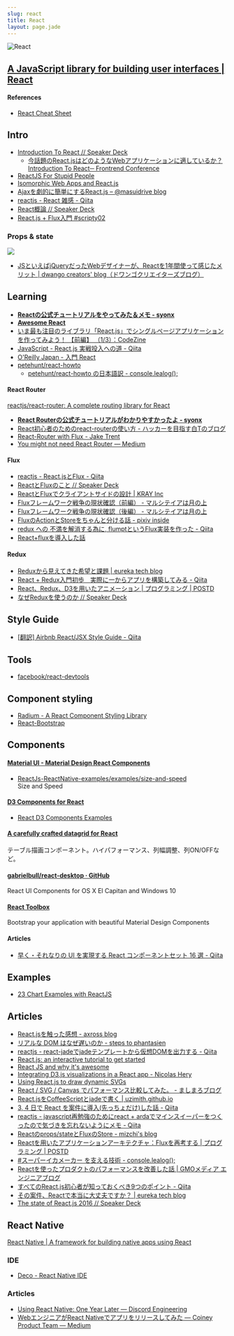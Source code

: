 ```yaml
---
slug: react
title: React
layout: page.jade
---
```


![React](/wiki/assets/img/React.png)

<div id="gollum-heading">
  <h2>
    <a href="http://facebook.github.io/react/">A JavaScript library for building user interfaces | React</a>
  </h2>
</div>

#### References
- [React Cheat Sheet](http://reactcheatsheet.com/)


## Intro
- [Introduction To React // Speaker Deck](https://speakerdeck.com/hokaccha/introduction-to-react)
    - [今話題のReact.jsはどのようなWebアプリケーションに適しているか？ Introduction To React─ Frontrend Conference](http://html5experts.jp/hokaccha/13301/)
- [ReactJS For Stupid People](http://blog.andrewray.me/reactjs-for-stupid-people/)
- [Isomorphic Web Apps and React.js](http://jsforallof.us/2015/02/23/isomorphic-web-apps-and-react-js/)
- [Ajaxを劇的に簡単にするReact.js – @masuidrive blog](http://blog.masuidrive.jp/2015/03/03/react/)
- [reactjs - React 雑感 - Qiita](http://qiita.com/naoya@github/items/a4d54f5ab008c3fa4055)
- [React概論 // Speaker Deck](https://speakerdeck.com/naoya/reactgai-lun)
- [React.js + Flux入門 #scripty02](http://www.slideshare.net/techblogyahoo/reactjs-flux-scripty02)

### Props & state
![](/wiki/assets/img/react-inheritance.gif)
- [JSといえばjQueryだったWebデザイナーが、Reactを1年間使って感じたメリット | dwango creators' blog（ドワンゴクリエイターズブログ）](http://creator.dwango.co.jp/3413.html)


## Learning
- __[Reactの公式チュートリアルをやってみた＆メモ - syonx](http://syonx.hatenablog.com/entry/2015/03/15/060000)__
- __[Awesome React](https://github.com/enaqx/awesome-react)__
- [いま最も注目のライブラリ「React.js」でシングルページアプリケーションを作ってみよう！ 【前編】 （1/3）：CodeZine](http://codezine.jp/article/detail/8491)
- [JavaScript - React.js 実戦投入への道 - Qiita](http://qiita.com/icoxfog417/items/5d79b3336226aa51e30d)
- [O'Reilly Japan - 入門 React](http://www.oreilly.co.jp/books/9784873117195/)
- [petehunt/react-howto](https://github.com/petehunt/react-howto)
  - [petehunt/react-howto の日本語訳 - console.lealog();](http://lealog.hateblo.jp/entry/2016/01/07/170707)

#### React Router
[reactjs/react-router: A complete routing library for React](https://github.com/reactjs/react-router)

- __[React Routerの公式チュートリアルがわかりやすかったよ - syonx](http://syonx.hatenablog.com/entry/2016/02/28/160557)__
- [React初心者のためのreact-routerの使い方 - ハッカーを目指す白Tのブログ](http://beck23.hatenablog.com/entry/2015/02/20/054900)
- [React-Router with Flux - Jake Trent](http://jaketrent.com/post/react-router-with-flux/)
- [You might not need React Router — Medium](https://medium.com/@tarkus/you-might-not-need-react-router-38673620f3d#.fn0q2pm2g)

#### Flux
- [reactjs - React.jsとFlux - Qiita](http://qiita.com/koba04/items/b32ba449d753fdb2b597)
- [ReactとFluxのこと // Speaker Deck](https://speakerdeck.com/geta6/reacttofluxfalsekoto)
- [ReactとFluxでクライアントサイドの設計 | KRAY Inc](http://kray.jp/blog/react-flux/)
- [Fluxフレームワーク戦争の現状確認（前編） - マルシテイアは月の上](http://amagitakayosi.hatenablog.com/entry/2015/12/02/172453)
- [Fluxフレームワーク戦争の現状確認（後編） - マルシテイアは月の上](http://amagitakayosi.hatenablog.com/entry/2015/12/25/080000)
- [FluxのActionとStoreをちゃんと分ける話 - pixiv inside](http://inside.pixiv.net/entry/2015/12/19/113746)
- [redux への 不満を解消する為に, flumptというFlux実装を作った - Qiita](http://qiita.com/mizchi/items/79673c4d406cc85b44aa)
- [React+fluxを導入した話](http://www.slideshare.net/hoto17296/reactflux)

#### Redux

- [Reduxから見えてきた希望と課題 | eureka tech blog](https://developers.eure.jp/tech/redux_feature/)
- [React + Redux入門初歩　実際に一からアプリを構築してみる - Qiita](http://qiita.com/pentamania/items/859fe5f2f7e9cf12d6ca)
- [React、Redux、D3を用いたアニメーション | プログラミング | POSTD](http://postd.cc/animating-with-react-redux-and-d3/)
- [なぜReduxを使うのか // Speaker Deck](https://speakerdeck.com/kuy/nazereduxwoshi-ufalseka)


## Style Guide
- [[翻訳] Airbnb React/JSX Style Guide - Qiita](http://qiita.com/koukun/items/e64762e407b8dd5e0247)


## Tools
- [facebook/react-devtools](https://github.com/facebook/react-devtools)


## Component styling
- [Radium - A React Component Styling Library](http://projects.formidablelabs.com/radium/)
- [React-Bootstrap](http://react-bootstrap.github.io/)


## Components

#### [Material UI - Material Design React Components](http://callemall.github.io/material-ui/#/)
  - [ReactJs-ReactNative-examples/examples/size-and-speed](https://github.com/liesislukas/ReactJs-ReactNative-examples/tree/master/examples/size-and-speed)  
  Size and Speed

#### [D3 Components for React](https://github.com/codesuki/react-d3-components)
- [React D3 Components Examples](http://codesuki.github.io/react-d3-components/example.html)

#### [A carefully crafted datagrid for React](http://zippyui.github.io/react-datagrid/#/)
テーブル描画コンポーネント。ハイパフォーマンス、列幅調整、列ON/OFFなど。

#### [gabrielbull/react-desktop · GitHub](https://github.com/gabrielbull/react-desktop)
React UI Components for OS X El Capitan and Windows 10

#### [React Toolbox](http://react-toolbox.com/)
Bootstrap your application with beautiful Material Design Components

#### Articles
- [早く・それなりの UI を実現する React コンポーネントセット 16 選 \- Qiita](http://qiita.com/kyrieleison/items/39ce30dd2d204791a9ea)


## Examples
- [23 Chart Examples with ReactJS](http://react.rocks/tag/Chart)


## Articles
- [React.jsを触った感想 - axross blog](http://blog.axross.org/entry/2014/12/25/100000)
- [リアルな DOM はなぜ遅いのか - steps to phantasien](http://steps.dodgson.org/b/2014/12/11/why-is-real-dom-slow/)
- [reactjs - react-jadeでjadeテンプレートから仮想DOMを出力する - Qiita](http://qiita.com/mizchi/items/4e17b54cd9cc70d747cc)
- [React.js: an interactive tutorial to get started](http://projs.hackhat.com/react-js-an-interactive-tutorial-to-get-started/)
- [React JS and why it's awesome](http://www.slideshare.net/AndrewHull/react-js-and-why-its-awesome)
- [Integrating D3.js visualizations in a React app - Nicolas Hery](http://nicolashery.com/integrating-d3js-visualizations-in-a-react-app/)
- [Using React.js to draw dynamic SVGs](http://biesnecker.com/2014/10/22/using-reactjs-to-draw-dynamic-svgs/)
- [React / SVG / Canvas でパフォーマンス比較してみた。 - ましまろブログ](http://mashimallow.hatenablog.com/entry/2015/02/02/225250)
- [React.jsをCoffeeScriptとjadeで書く | uzimith.github.io](https://uzimith.github.io/2015/02/13/react-jade-coffee/)
- [3, 4 日で React を案件に導入(先っちょだけ)した話 - Qiita](http://qiita.com/monpy/items/cd6ff929aa52a832df5c)
- [reactjs - javascript再勉強のためにreact + ardaでマインスイーパーをつくったので気づきを忘れないようにメモ - Qiita](http://qiita.com/mmmpa/items/dfdf0f4de70b42ad1138)
- [Reactのprops/stateとFluxのStore - mizchi's blog](http://mizchi.hatenablog.com/entry/2015/08/24/233919)
- [Reactを用いたアプリケーションアーキテクチャ：Fluxを再考する | プログラミング | POSTD](http://postd.cc/application-architecture-with-react-rethinking-flux/)
- [#スーパーイカメーカー を支える技術 - console.lealog();](http://lealog.hateblo.jp/entry/2016/01/22/115913)
- [Reactを使ったプロダクトのパフォーマンスを改善した話 | GMOメディア エンジニアブログ](http://tech.gmo-media.jp/post/141458071484/react-perf-tuning)
- [すべてのReact.js初心者が知っておくべき9つのポイント - Qiita](http://qiita.com/ossan-engineer/items/3622e57ceb70c7f12295)
- [その案件、Reactで本当に大丈夫ですか？ | eureka tech blog](https://developers.eure.jp/tech/react_or_not/)
- [The state of React.js 2016 // Speaker Deck](https://speakerdeck.com/koba04/the-state-of-react-dot-js-2016)


## React Native
[React Native | A framework for building native apps using React](http://facebook.github.io/react-native/)

### IDE
- [Deco - React Native IDE](https://www.decosoftware.com/)

### Articles
- [Using React Native: One Year Later — Discord Engineering](https://discord.engineering/using-react-native-one-year-later-91fd5e949933#.gwte7xoe1)
- [WebエンジニアがReact Nativeでアプリをリリースしてみた — Coiney Product Team — Medium](https://medium.com/coiney-product-team/web%E3%82%A8%E3%83%B3%E3%82%B8%E3%83%8B%E3%82%A2%E3%81%8Creact-native%E3%81%A7%E3%82%A2%E3%83%97%E3%83%AA%E3%82%92%E3%83%AA%E3%83%AA%E3%83%BC%E3%82%B9%E3%81%97%E3%81%A6%E3%81%BF%E3%81%9F-a11678684548#.159k5mwnn)
